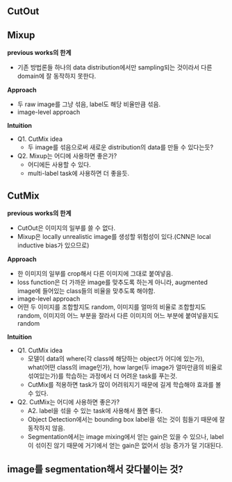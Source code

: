 ## CutOut


## Mixup
**previous works의 한계**
- 기존 방법론들 하나의 data distribution에서만 sampling되는 것이라서 다른 domain에 잘 동작하지 못한다.

**Approach**
- 두 raw image를 그냥 섞음, label도 해당 비율만큼 섞음.
- image-level approach

**Intuition**
- Q1. CutMix idea
  - 두 image를 섞음으로써 새로운 distribution의 data를 만들 수 있다는듯?
- Q2. Mixup는 어디에 사용하면 좋은가?
  - 어디에든 사용할 수 있다.
  - multi-label task에 사용하면 더 좋을듯.


## CutMix
**previous works의 한계**
- CutOut은 이미지의 일부를 쓸 수 없다.
- Mixup은 locally unrealistic image를 생성할 위험성이 있다.(CNN은 local inductive bias가 있으므로)

**Approach**
- 한 이미지의 일부를 crop해서 다른 이미지에 그대로 붙여넣음.
- loss function은 더 가까운 image를 맞추도록 하는게 아니라, augmented image에 들어있는 class들의 비율을 맞추도록 해야함.
- image-level approach
- 어떤 두 이미지를 조합할지도 random, 이미지를 얼마의 비율로 조합할지도 random, 이미지의 어느 부분을 잘라서 다른 이미지의 어느 부분에 붙여넣을지도 random

**Intuition**
- Q1. CutMix idea
  - 모델이 data의 where(각 class에 해당하는 object가 어디에 있는가), what(어떤 class의 image인가), how large(두 image가 얼마만큼의 비율로 섞여있는가)를 학습하는 과정에서 더 어려운 task를 푸는것.
  - CutMix를 적용하면 task가 많이 어려워지기 때문에 길게 학습해야 효과를 볼 수 있다. 
- Q2. CutMix는 어디에 사용하면 좋은가?
  - A2. label을 섞을 수 있는 task에 사용해서 풀면 좋다.
  - Object Detection에서는 bounding box label을 섞는 것이 힘들기 때문에 잘 동작하지 않음.
  - Segmentation에서는 image mixing에서 얻는 gain은 있을 수 있으나, label이 섞이진 않기 때문에 거기에서 얻는 gain은 없어서 성능 증가가 덜 기대된다.


## image를 segmentation해서 갖다붙이는 것?


